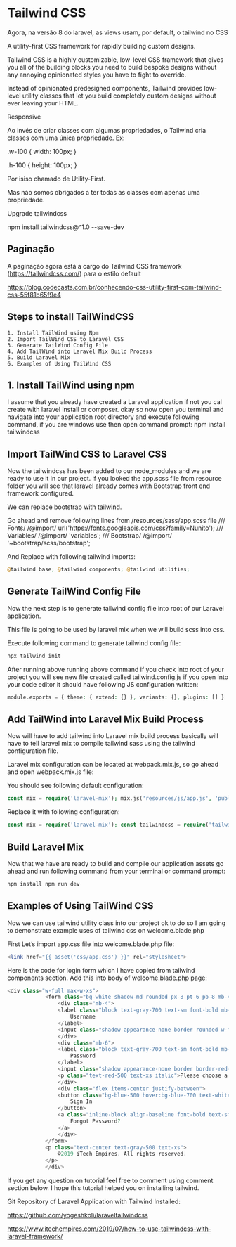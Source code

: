 # Tailwind CSS

Agora, na versão 8 do laravel, as views usam, por default, o tailwind no CSS

A utility-first CSS framework for rapidly building custom designs.

Tailwind CSS is a highly customizable, low-level CSS framework that gives you all of the building blocks you need to build bespoke designs without any annoying opinionated styles you have to fight to override.

Instead of opinionated predesigned components, Tailwind provides low-level utility classes that let you build completely custom designs without ever leaving your HTML.

Responsive

<div class="justify-start sm:justify-center md:justify-end lg:justify-between xl:justify-around"></div>


Ao invés de criar classes com algumas propriedades, o Tailwind cria classes com uma única propriedade. Ex:

.w-100 {
    width: 100px;
}

.h-100 {
    height: 100px;
}

<div class="w-100 h-100">

Por isiso chamado de Utility-First.

Mas não somos obrigados a ter todas as classes com apenas uma propriedade.

Upgrade tailwindcss

npm install tailwindcss@^1.0 --save-dev

## Paginação

A paginação agora está a cargo do Tailwind CSS framework (https://tailwindcss.com/) para o estilo default

https://blog.codecasts.com.br/conhecendo-css-utility-first-com-tailwind-css-55f81b65f9e4


## Steps to install TailWindCSS

    1. Install TailWind using Npm
    2. Import TailWind CSS to Laravel CSS
    3. Generate TailWind Config File
    4. Add TailWind into Laravel Mix Build Process 
    5. Build Laravel Mix
    6. Examples of Using TailWind CSS

## 1. Install TailWind using npm
I assume that you already have created a Laravel application if not you cal create with laravel install or composer. 
okay so now open you terminal and navigate into your application root directory and execute following command, if you are windows use then open command prompt:
npm install tailwindcss

## Import TailWind CSS to Laravel CSS
Now the tailwindcss has been added to our node_modules and we are ready to use it in our project. if you looked the app.scss file from resource folder you will see that laravel already comes with Bootstrap front end framework configured. 

We can replace bootstrap with tailwind. 

Go ahead and remove following lines from /resources/sass/app.scss file
/// Fonts/ /@import/ url('https://fonts.googleapis.com/css?family=Nunito'); /// Variables/ /@import/ 'variables'; /// Bootstrap/ /@import/ '~bootstrap/scss/bootstrap';

And Replace with following tailwind imports:
```php
@tailwind base; @tailwind components; @tailwind utilities;
```
## Generate TailWind Config File

Now the next step is to generate tailwind config file into root of our Laravel application.

This file is going to be used by laravel mix when we will build scss into css. 

Execute following command to generate tailwind config file:
```php
npx tailwind init
```
After running above running above command if you check into root of your project you will see new file created called tailwind.config.js if you open into your code editor it should have following JS configuration written:
```php
module.exports = { theme: { extend: {} }, variants: {}, plugins: [] }
```
## Add TailWind into Laravel Mix Build Process

Now will have to add tailwind into Laravel mix build process basically will have to tell laravel mix to compile tailwind sass using the tailwind configuration file.

Laravel mix configuration can be located at webpack.mix.js, so go ahead and open webpack.mix.js file:

You should see following default configuration:
```php
const mix = require('laravel-mix'); mix.js('resources/js/app.js', 'public/js') .sass('resources/sass/app.scss', 'public/css');
```
Replace it with following configuration:
```php
const mix = require('laravel-mix'); const tailwindcss = require('tailwindcss'); mix.js('resources/js/app.js', 'public/js') .sass('resources/sass/app.scss', 'public/css') .options({ processCssUrls: false, postCss: [tailwindcss('./tailwind.config.js')], });
```
## Build Laravel Mix

Now that we have are ready to build and compile our application assets go ahead and run following command from your terminal or command prompt:
```php
npm install npm run dev
```
## Examples of Using TailWind CSS

Now we can use tailwind utility class into our project ok to do so I am going to demonstrate example uses of tailwind css on welcome.blade.php

First Let’s import app.css file into welcome.blade.php file:
```php
<link href="{{ asset('css/app.css') }}" rel="stylesheet">
```
Here is the code for login form which I have copied from tailwind components section. 
Add this into body of welcome.blade.php page:
```php
<div class="w-full max-w-xs">
            <form class="bg-white shadow-md rounded px-8 pt-6 pb-8 mb-4">
                <div class="mb-4">
                <label class="block text-gray-700 text-sm font-bold mb-2" /for/="username">
                    Username
                </label>
                <input class="shadow appearance-none border rounded w-full py-2 px-3 text-gray-700 leading-tight focus:outline-none focus:shadow-outline" id="username" type="text" placeholder="Username">
                </div>
                <div class="mb-6">
                <label class="block text-gray-700 text-sm font-bold mb-2" /for/="password">
                    Password
                </label>
                <input class="shadow appearance-none border border-red-500 rounded w-full py-2 px-3 text-gray-700 mb-3 leading-tight focus:outline-none focus:shadow-outline" id="password" type="password" placeholder="******************">
                <p class="text-red-500 text-xs italic">Please choose a password.</p>
                </div>
                <div class="flex items-center justify-between">
                <button class="bg-blue-500 hover:bg-blue-700 text-white font-bold py-2 px-4 rounded focus:outline-none focus:shadow-outline" type="button">
                    Sign In
                </button>
                <a class="inline-block align-baseline font-bold text-sm text-blue-500 hover:text-blue-800" href="#">
                    Forgot Password?
                </a>
                </div>
            </form>
            <p class="text-center text-gray-500 text-xs">
                ©2019 iTech Empires. All rights reserved.
            </p>
            </div>
```

If you get any question on tutorial feel free to comment using comment section below. I hope this tutorial helped you on installing tailwind.

Git Repository of Laravel Application with Tailwind Installed: 

https://github.com/yogeshkoli/laraveltailwindcss

https://www.itechempires.com/2019/07/how-to-use-tailwindcss-with-laravel-framework/

